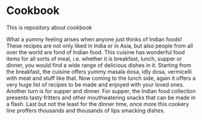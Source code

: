 # Cookbook
This is repository about cookbook
   

   What a yummy feeling arises when anyone just thinks of Indian foods! These recipes are not only liked in India or in Asia, but also people from all over the world are fond of Indian food. This cuisine has wonderful food items for all sorts of meal, i.e. whether it is breakfast, lunch, supper or dinner, you would find a wide range of delicious dishes in it. Starting from the breakfast, the cuisine offers yummy masala dosa, idly dosa, vermicelli with meat and stuff like that. Now coming to the lunch side, again it offers a very huge list of recipes to be made and enjoyed with your loved ones. Another turn is for supper and dinner. For supper, the Indian food collection presents tasty fritters and other mouthwatering snacks that can be made in a flash. Last but not the least for the dinner time, once more this cookery line proffers thousands and thousands of lips smacking dishes.